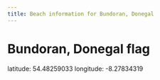 ```yaml
---
title: Beach information for Bundoran, Donegal
---
```

# Bundoran, Donegal <span class="material-icons blue-flag">flag</span>

<div class="location-info">latitude: 54.48259033 longitude: -8.27834319</div>
<div id="met-eireann-warnings" onload="get_met_eireann_warnings(EI06)"></div>
<div></div>